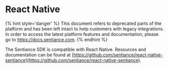 # React Native

{% hint style='danger' %} This document refers to deprecated parts of the platform and has been left intact to help customers with legacy integrations. In order to access the latest platform features and documentation, please go to https://docs.sentiance.com. {% endhint %}

The Sentiance SDK is compatible with React Native. Resources and documentation can be found at [https://github.com/sentiance/react-native-sentiance](https://github.com/sentiance/react-native-sentiance). 

